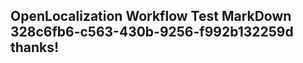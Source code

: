 <properties
ms.topic="hero-topic"
ms.test1="hero-topic"
ms.test2="test"/>

## OpenLocalization Workflow Test MarkDown 328c6fb6-c563-430b-9256-f992b132259d thanks!
